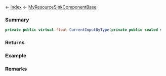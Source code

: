 ← [Index](Api-Index) ← [MyResourceSinkComponentBase](VRage.Game.Components.MyResourceSinkComponentBase)

### Summary

```csharp
private public virtual float CurrentInputByType(private public sealed struct.MyDefinitionId resourceTypeId)
```

### Returns

### Example

### Remarks

